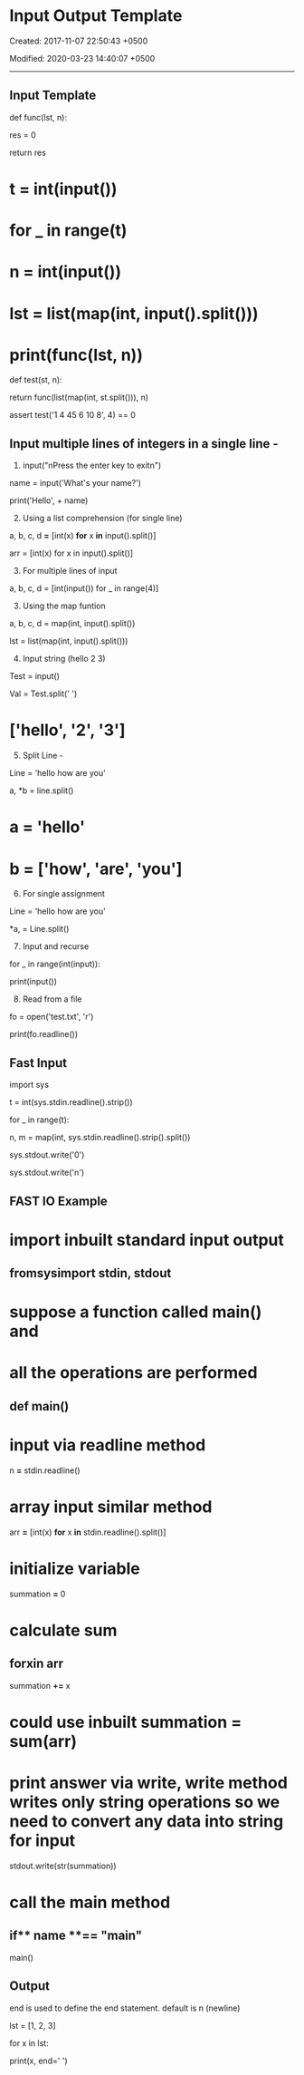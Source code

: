 # Input Output Template

Created: 2017-11-07 22:50:43 +0500

Modified: 2020-03-23 14:40:07 +0500

---

## Input Template

def func(lst, n):

res = 0

return res

# t = int(input())

# for _ in range(t)

# n = int(input())

# lst = list(map(int, input().split()))

# print(func(lst, n))

def test(st, n):

return func(list(map(int, st.split())), n)

assert test('1 4 45 6 10 8', 4) == 0

## Input multiple lines of integers in a single line -

1. input("nPress the enter key to exitn")

name = input('What's your name?')

print('Hello', + name)

2. Using a list comprehension (for single line)

a, b, c, d **=** [int(x) **for** x **in** input().split()]

arr = [int(x) for x in input().split()]

3. For multiple lines of input

a, b, c, d = [int(input()) for _ in range(4)]

3. Using the map funtion

a, b, c, d = map(int, input().split())

lst = list(map(int, input().split()))

4. Input string (hello 2 3)

Test = input()

Val = Test.split(' ')

# ['hello', '2', '3']

5. Split Line -

Line = 'hello how are you'

a, *b = line.split()

# a = 'hello'

# b = ['how', 'are', 'you']

6. For single assignment

Line = 'hello how are you'

*a, = Line.split()

7. Input and recurse

for _ in range(int(input)):

print(input())

8. Read from a file

fo = open('test.txt', 'r')

print(fo.readline())

## Fast Input

import sys

t = int(sys.stdin.readline().strip())

for _ in range(t):

n, m = map(int, sys.stdin.readline().strip().split())

sys.stdout.write('0')

sys.stdout.write('n')

## FAST IO Example

# import inbuilt standard input output

## from**sys**import stdin, stdout

# suppose a function called main() and

# all the operations are performed

## def main()

# input via readline method

n **=** stdin.readline()

# array input similar method

arr **=** [int(x) **for** x **in** stdin.readline().split()]

# initialize variable

summation **=** 0

# calculate sum

## for**x**in arr

summation **+=** x

# could use inbuilt summation = sum(arr)

# print answer via write, write method writes only string operations so we need to convert any data into string for input

stdout.write(str(summation))

# call the main method

## if** **name** **== "**main**"

main()

## Output

end is used to define the end statement. default is n (newline)

lst = [1, 2, 3]

for x in lst:

print(x, end=' ')
